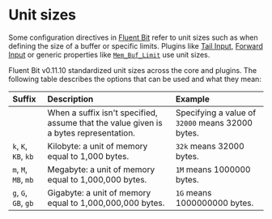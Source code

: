 # Unit sizes

Some configuration directives in [Fluent Bit](http://fluentbit.io) refer to unit sizes such as when defining the size of a buffer or specific limits. Plugins like [Tail Input](../../pipeline/inputs/tail), [Forward Input](../../pipeline/inputs/forward.md) or generic properties like [`Mem_Buf_Limit`](../backpressure) use unit sizes.

Fluent Bit v0.11.10 standardized unit sizes across the core and plugins. The following table describes the options that can be used and what they mean:

| Suffix | Description | Example |
| :--- | :--- | :--- |
|  | When a suffix isn't specified, assume that the value given is a bytes representation. | Specifying a value of `32000` means 32000 bytes. |
| `k`, `K`, `KB`, `kb` | Kilobyte: a unit of memory equal to 1,000 bytes. | `32k` means 32000 bytes. |
| `m`, `M`, `MB`, `mb` | Megabyte: a unit of memory equal to 1,000,000 bytes. | `1M` means 1000000 bytes. |
| `g`, `G`, `GB`, `gb` | Gigabyte: a unit of memory equal to 1,000,000,000 bytes. | `1G` means 1000000000 bytes. |
